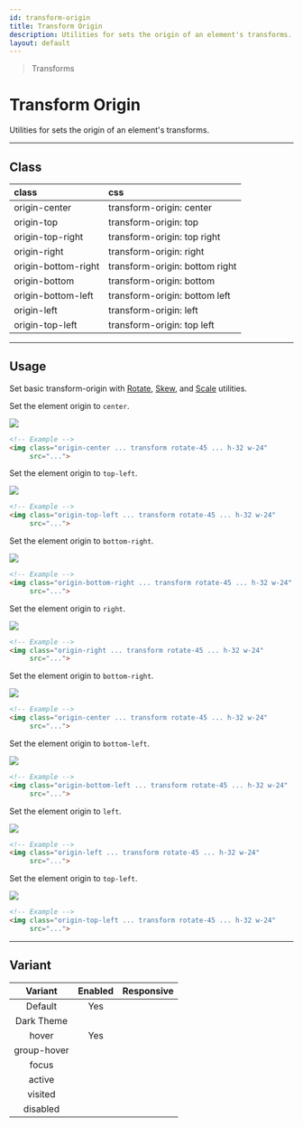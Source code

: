 ```yaml
---
id: transform-origin
title: Transform Origin
description: Utilities for sets the origin of an element's transforms.
layout: default
---
```


> Transforms

# Transform Origin

Utilities for sets the origin of an element's transforms.

---

## Class

| <span class="px-3 py-1 text-white bg-charcoal-100 rounded-full">class</span> | <span class="px-3 py-1 text-white bg-charcoal-100 rounded-full">css</span> |
|:--|:--|
| origin-center | transform-origin: center |
| origin-top | transform-origin: top |
| origin-top-right | transform-origin: top right |
| origin-right | transform-origin: right |
| origin-bottom-right | transform-origin: bottom right |
| origin-bottom | transform-origin: bottom |
| origin-bottom-left | transform-origin: bottom left |
| origin-left | transform-origin: left |
| origin-top-left | transform-origin: top left |

---

## Usage

Set basic transform-origin with [Rotate](/rotate/), [Skew](/skew/), and [Scale](/scale/) utilities.

Set the element origin to `center`.

<y class="mt-2 mb-6 mx-auto w-32">
  <y class="h-20 w-20 bg-red-300">
    <img class="h-20 w-20 origin-center transform rotate-45 rounded shadow"
       src="https://picsum.photos/80?=1">
  </y>
</y>

```html
<!-- Example -->
<img class="origin-center ... transform rotate-45 ... h-32 w-24"
     src="...">
```

Set the element origin to `top-left`.

<y class="my-8 mx-auto w-32">
  <y class="h-20 w-20 bg-red-300">
    <img class="h-20 w-20 origin-top-left transform rotate-45 rounded shadow"
       src="https://picsum.photos/80?=1">
  </y>
</y>

```html
<!-- Example -->
<img class="origin-top-left ... transform rotate-45 ... h-32 w-24"
     src="...">
```

Set the element origin to `bottom-right`.

<y class="my-8 mx-auto w-32">
  <y class="h-20 w-20 bg-red-300">
    <img class="h-20 w-20 origin-bottom-right transform rotate-45 rounded shadow"
       src="https://picsum.photos/80?=1">
  </y>
</y>

```html
<!-- Example -->
<img class="origin-bottom-right ... transform rotate-45 ... h-32 w-24"
     src="...">
```

Set the element origin to `right`.

<y class="my-8 mx-auto w-32">
  <y class="h-20 w-20 bg-red-300">
    <img class="h-20 w-20 origin-right transform rotate-45 rounded shadow"
       src="https://picsum.photos/80?=1">
  </y>
</y>

```html
<!-- Example -->
<img class="origin-right ... transform rotate-45 ... h-32 w-24"
     src="...">
```

Set the element origin to `bottom-right`.

<y class="my-8 mx-auto w-32">
  <y class="h-20 w-20 bg-red-300">
    <img class="h-20 w-20 origin-bottom-right transform rotate-45 rounded shadow"
       src="https://picsum.photos/80?=1">
  </y>
</y>

```html
<!-- Example -->
<img class="origin-center ... transform rotate-45 ... h-32 w-24"
     src="...">
```

Set the element origin to `bottom-left`.

<y class="mt-6 mb-12 mx-auto w-32">
  <y class="h-20 w-20 bg-red-300">
    <img class="h-20 w-20 origin-bottom-left transform rotate-45 rounded shadow"
       src="https://picsum.photos/80?=1">
  </y>
</y>

```html
<!-- Example -->
<img class="origin-bottom-left ... transform rotate-45 ... h-32 w-24"
     src="...">
```

Set the element origin to `left`.

<y class="mt-4 mb-12 mx-auto w-32">
  <y class="h-20 w-20 bg-red-300">
    <img class="h-20 w-20 origin-left transform rotate-45 rounded shadow"
       src="https://picsum.photos/80?=1">
  </y>
</y>

```html
<!-- Example -->
<img class="origin-left ... transform rotate-45 ... h-32 w-24"
     src="...">
```

Set the element origin to `top-left`.

<y class="my-8 mx-auto w-32">
  <y class="h-20 w-20 bg-red-300">
    <img class="h-20 w-20 origin-top-left transform rotate-45 rounded shadow"
       src="https://picsum.photos/80?=1">
  </y>
</y>

```html
<!-- Example -->
<img class="origin-top-left ... transform rotate-45 ... h-32 w-24"
     src="...">
```

---

## Variant

| <span class="font-semibold underline">Variant</span> | <span class="font-semibold underline">Enabled</span> | <span class="font-semibold underline">Responsive</span> |
|:-:|:-:|:-:|
| Default | Yes | |
| Dark Theme | | |
| hover| Yes | |
| group-hover | | |
| focus | | |
| active | | |
| visited | | |
| disabled | | |
